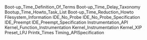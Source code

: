 Boot-up_Time_Definition_Of_Terms
Boot-up_Time_Delay_Taxonomy
Bootup_Time_Howto_Task_List
Boot-up_Time_Reduction_Howto
Filesystem_Information
IDE_No_Probe
IDE_No_Probe_Specification
IDE_Preempt
IDE_Preempt_Specification
Instrumentation_API
Kernel_Function_Instrumentation
Kernel_Instrumentation
Kernel_XIP
Preset_LPJ
Printk_Times
Timing_APISpecification
